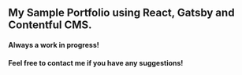 <h2 align="left">
  My Sample Portfolio using React, Gatsby and Contentful CMS.
</h2>
<h4 align="left">
  Always a work in progress! 
</h4>
<h4 align="left">
 Feel free to contact me if you have any suggestions!
</h4>

